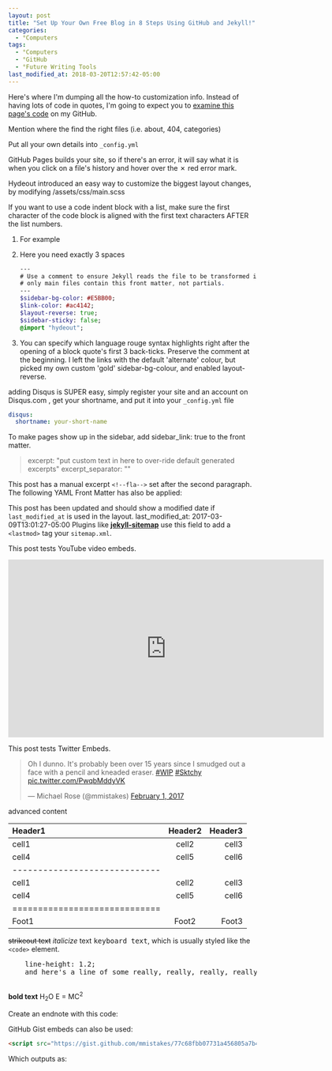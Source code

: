 ```yaml
---
layout: post
title: "Set Up Your Own Free Blog in 8 Steps Using GitHub and Jekyll!"
categories:
  - °Computers
tags:
  - °Computers
  - °GitHub
  - °Future Writing Tools
last_modified_at: 2018-03-20T12:57:42-05:00
---
```



Here's where I'm dumping all the how-to customization info.
Instead of having lots of code in quotes, I'm going to expect you to <a href="{{ site.github.repo }}/blob/master/_posts/2018-03-20-set-up-your-own-free-blog-in-8-steps-using-github-and-jekyll">examine this page's code</a> on my GitHub.



Mention where the find the right files (i.e. about, 404, categories)

Put all your own details into `_config.yml`

GitHub Pages builds your site, so if there's an error, it will say what it is when you click on a file's history and hover over the ✗ red error mark.

Hydeout introduced an easy way to customize the biggest layout changes, by modifying /assets/css/main.scss


If you want to use a code indent block with a list, make sure the first character of the code block is aligned with the first text characters AFTER the list numbers.


1. For example
2. Here you need exactly 3 spaces

   ```sass
   ---
   # Use a comment to ensure Jekyll reads the file to be transformed into CSS later
   # only main files contain this front matter, not partials.
   ---
   $sidebar-bg-color: #E5BB00;
   $link-color: #ac4142;
   $layout-reverse: true;
   $sidebar-sticky: false;
   @import "hydeout";
   ```

3. You can specify which language rouge syntax highlights right after the opening of a block quote's first 3 back-ticks. Preserve the comment at the beginning. I left the links with the default 'alternate' colour, but picked my own custom 'gold' sidebar-bg-colour, and enabled layout-reverse.



adding Disqus is SUPER easy, simply register your site and an account on Disqus.com , get your shortname, and put it into your `_config.yml` file

```yaml
disqus:
  shortname: your-short-name
```




To make pages show up in the sidebar, add sidebar_link: true to the front matter.

> excerpt: "put custom text in here to over-ride default generated excerpts"
> excerpt_separator: "<!--fla-->"

This post has a manual excerpt `<!--fla-->` set after the second paragraph. The following YAML Front Matter has also be applied:

This post has been updated and should show a modified date if `last_modified_at` is used in the layout.
  last_modified_at: 2017-03-09T13:01:27-05:00
  Plugins like [**jekyll-sitemap**](https://github.com/jekyll/jekyll-feed) use this field to add a `<lastmod>` tag your `sitemap.xml`.



This post tests YouTube video embeds.
  <div class="embed-responsive embed-responsive-16by9">
    <iframe width="640" height="360" src="https://www.youtube-nocookie.com/embed/l2Of1-d5E5o?controls=0&amp;" frameborder="0" allowfullscreen></iframe>
  </div>


This post tests Twitter Embeds.
  <blockquote class="twitter-tweet" data-lang="en"><p lang="en" dir="ltr">Oh I dunno. It&#39;s probably been over 15 years since I smudged out a face with a pencil and kneaded eraser. <a href="https://twitter.com/hashtag/WIP?src=hash">#WIP</a> <a href="https://twitter.com/hashtag/Sktchy?src=hash">#Sktchy</a> <a href="https://t.co/PwqbMddyVK">pic.twitter.com/PwqbMddyVK</a></p>&mdash; Michael Rose (@mmistakes) <a href="https://twitter.com/mmistakes/status/826644109670612997">February 1, 2017</a></blockquote>
  <script async src="//platform.twitter.com/widgets.js" charset="utf-8"></script>

advanced content

| Header1 | Header2 | Header3 |
|:--------|:-------:|--------:|
| cell1   | cell2   | cell3   |
| cell4   | cell5   | cell6   |
|-----------------------------|
| cell1   | cell2   | cell3   |
| cell4   | cell5   | cell6   |
|=============================|
| Foot1   | Foot2   | Foot3   |

<strike>strikeout text</strike>
_italicize_ text
<kbd>keyboard text</kbd>, which is usually styled like the `<code>` element.
<pre>
    line-height: 1.2;
    and here's a line of some really, really, really, really long text, just to see how the PRE element handles it and to find out how it overflows;
  </pre>
**bold text**
H<sub>2</sub>O
E = MC<sup>2</sup>

Create an endnote with this code:

[^1]: <http://en.wikipedia.org/wiki/Syntax_highlighting>


GitHub Gist embeds can also be used:

```html
<script src="https://gist.github.com/mmistakes/77c68fbb07731a456805a7b473f47841.js"></script>
```

Which outputs as:
<script src="https://gist.github.com/mmistakes/77c68fbb07731a456805a7b473f47841.js"></script>

